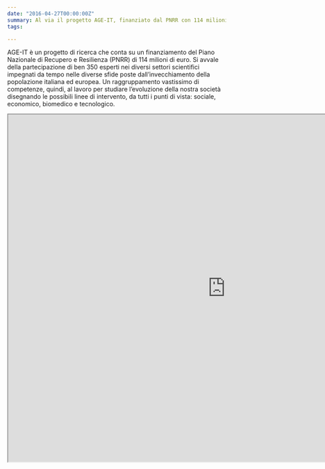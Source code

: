 ```yaml
---
date: "2016-04-27T00:00:00Z"
summary: Al via il progetto AGE-IT, finanziato dal PNRR con 114 milioni di euro, che vedrà impegnati 17 gruppi di ricerca dell'Università della Calabria.
tags:

---
```


AGE-IT è un progetto di ricerca che conta su un finanziamento del Piano Nazionale di Recupero e Resilienza (PNRR) di 114 milioni di euro. Si avvale della partecipazione di ben 350 esperti nei diversi settori scientifici impegnati da tempo nelle diverse sfide poste dall’invecchiamento della popolazione italiana ed europea. Un raggruppamento vastissimo di competenze, quindi, al lavoro per studiare l’evoluzione della nostra società disegnando le possibili linee di intervento, da tutti i punti di vista: sociale, economico, biomedico e tecnologico.

<iframe src="https://fdpapplications.shinyapps.io/eGFR/" width=1000 height=800"></iframe>
